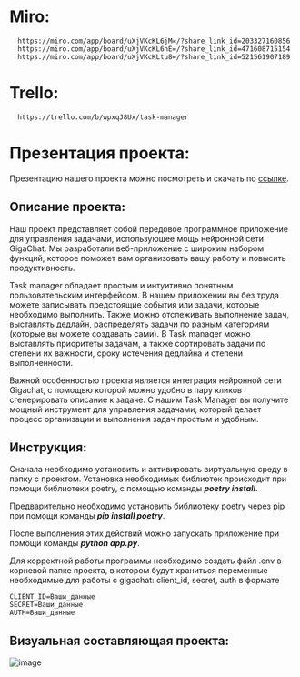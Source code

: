 # Miro: 
      https://miro.com/app/board/uXjVKcKL6jM=/?share_link_id=203327160856
      https://miro.com/app/board/uXjVKcKL6nE=/?share_link_id=471608715154
      https://miro.com/app/board/uXjVKcKLtu8=/?share_link_id=521561907189
# Trello: 
      https://trello.com/b/wpxqJ8Ux/task-manager
# Презентация проекта:
Презентацию нашего проекта можно посмотреть и скачать по [ссылке](https://docs.google.com/presentation/d/1AxDzEGu3xth5HSrdCPVll_4yFl1-fQoc8b9SjeULM-A/edit#slide=id.g2d05589262a_0_125).
## Описание проекта:
Наш проект представляет собой передовое программное приложение для управления задачами, использующее мощь нейронной сети GigaChat. Мы разработали веб-приложение с широким набором функций, которое поможет вам организовать вашу работу и повысить продуктивность.

Task manager обладает простым и интуитивно понятным пользовательским интерфейсом. В нашем приложении вы без труда можете записывать предстоящие события или задачи, которые необходимо выполнить. Также можно отслеживать выполнение задач, выставлять дедлайн, распределять задачи по разным категориям (которые вы можете создавать сами). В Task manager можно выставлять приоритеты задачам, а также сортировать задачи по степени их важности, сроку истечения дедлайна и степени выполненности.

Важной особенностью проекта является интеграция нейронной сети Gigachat, с помощью которой можно удобно в пару кликов сгенерировать описание к задаче.
С нашим Task Manager вы получите мощный инструмент для управления задачами, который делает процесс организации и выполнения задач простым и удобным.


## Инструкция:
Сначала необходимо установить и активировать виртуальную среду в папку с проектом. Установка необходимых библиотек происходит при помощи библиотеки poetry, с помощью команды ***poetry install***.

Предварительно необходимо установить библиотеку poetry через pip при помощи команды ***pip install poetry***.

После выполнения этих действий можно запускать приложение при помощи команды ***python app.py***.

Для корректной работы программы необходимо создать файл .env в корневой папке проекта, в котором будут храниться переменные необходимые для работы с gigachat: client_id, secret, auth в формате
```
CLIENT_ID=Ваши_данные
SECRET=Ваши_данные
AUTH=Ваши_данные
 ```
## Визуальная составляющая проекта:
![image](https://github.com/Rissochek/task_manager/assets/146011723/5fe6b4cc-54c3-425a-927d-f8255b8ca6e6)
